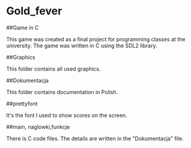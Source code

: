 # Gold_fever
##Game in C

This game was created as a final project for programming classes at the university.
The game was written in C using the SDL2 library.

##Graphics

This folder contains all used graphics.

##Dokumentacja

This folder contains documentation in Polish.

##prettyfont

It's the font I used to show scores on the screen.

##main, naglowki,funkcje

There is C code files.
The details are written in the "Dokumentacja" file.



